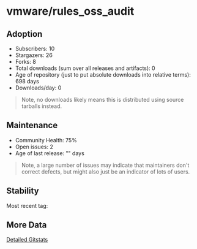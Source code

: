 # vmware/rules_oss_audit

## Adoption

- Subscribers: 10
- Stargazers: 26
- Forks: 8
- Total downloads (sum over all releases and artifacts): 0
- Age of repository (just to put absolute downloads into relative terms): 698 days
- Downloads/day: 0

> Note, no downloads likely means this is distributed using source tarballs instead.

## Maintenance

- Community Health: 75%
- Open issues: 2
- Age of last release: "<No Releases>" days

> Note, a large number of issues may indicate that maintainers don't correct defects, but might also
> just be an indicator of lots of users.

## Stability

Most recent tag: 

## More Data

[Detailed Gitstats](/bazel-catalog/gitstats/vmware/rules_oss_audit)

